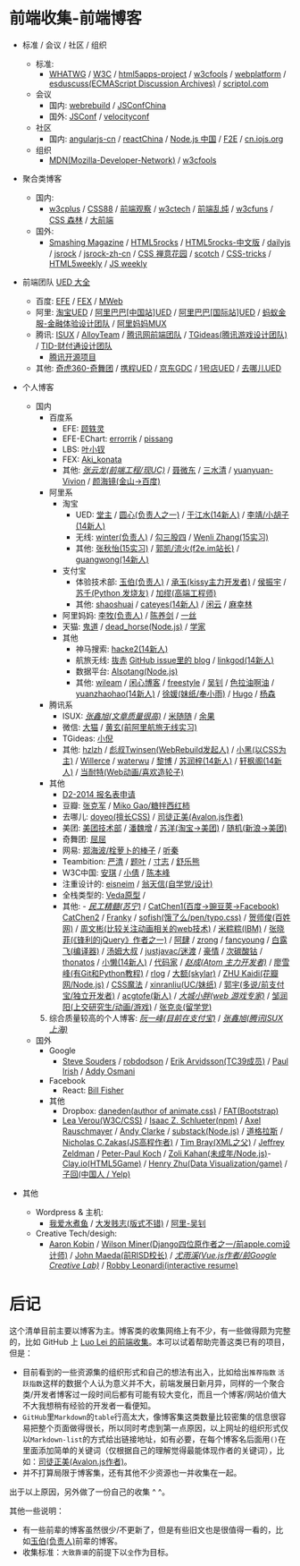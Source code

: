 # 前端收集-前端博客

- 标准 / 会议 / 社区 / 组织
    - 标准:
        - [WHATWG](https://whatwg.org/) / [W3C](https://www.w3.org) / [html5apps-project](http://html5apps-project.eu/) / [w3cfools](http://www.w3fools.com/) / [webplatform](http://www.webplatform.org/) / [esduscuss(ECMAScript Discussion Archives)](https://esdiscuss.org/) / [scriptol.com](http://www.scriptol.com/)
    - 会议
        - 国内: [webrebuild](http://www.webrebuild.org/) / [JSConfChina](http://jsconf.cn/)
        - 国外: [JSConf](http://jsconf.com/) / [velocityconf](http://velocityconf.com/)
    - 社区
        - 国内: [angularjs-cn](http://angularjs.cn/) / [reactChina](http://react-china.org/) / [Node.js 中国](https://cnodejs.org/) / [F2E](http://www.f2e.im/) / [cn.iojs.org](http://cn.iojs.org/)
    - 组织
        - [MDN(Mozilla-Developer-Network)](https://developer.mozilla.org) / [w3cfools](http://www.w3fools.com/)

- 聚合类博客
    - 国内:
        - [w3cplus](http://www.w3cplus.com/) / [CSS88](http://www.css88.com/) / [前端观察](http://www.qianduan.net/) / [w3ctech](http://www.w3ctech.com/) / [前端乱炖](http://www.html-js.com/) / [w3cfuns](http://www.w3cfuns.com/) / [CSS 森林](http://www.cssforest.org/) / [大前端](http://www.daqianduan.com/)
    - 国外:
        - [Smashing Magazine](http://www.smashingmagazine.com/) / [HTML5rocks](http://www.html5rocks.com/) / [HTML5rocks-中文版](http://www.html5rocks.com/zh/) / [dailyjs](http://dailyjs.com/) / [jsrock](http://jsrocks.org/) / [jsrock-zh-cn](http://jsrocks.org/cn/) / [CSS 禅意花园](http://www.csszengarden.com/) / [scotch](https://scotch.io/) / [CSS-tricks](https://css-tricks.com/) / [HTML5weekly](http://html5weekly.com/) / [JS weekly](http://javascriptweekly.com/)
- 前端团队 [UED 大全](http://rensanning.iteye.com/blog/1585046)
    - 百度: [EFE](http://efe.baidu.com) / [FEX](http://fex.baidu.com/) / [MWeb](http://mweb.baidu.com/)
    - 阿里: [淘宝UED](http://ued.taobao.org/blog/) / [阿里巴巴[中国站]UED](http://www.aliued.cn/) / [阿里巴巴[国际站]UED](http://www.aliued.com/) / [蚂蚁金服-金融体验设计团队](http://alipayifed.com) / [阿里妈妈MUX](http://mux.alimama.com/)
    - 腾讯: [ISUX](http://isux.tencent.com/) / [AlloyTeam](http://www.alloyteam.com/) / [腾讯网前端团队](http://qqfe.org/) / [TGideas(腾讯游戏设计团队)](http://tgideas.qq.com/) / [TID-财付通设计团队](http://tid.tenpay.com/)
        - [腾讯开源项目](http://tencentopen.github.io/)
    - 其他: [奇虎360-奇舞团](http://www.75team.com/) / [携程UED](http://ued.ctrip.com/blog/?cat=3) / [京东GDC](http://jdc.jd.com/about) / [1号店UED](http://ued.yhd.com/blog) / [去哪儿UED](http://ued.yhd.com/blog)

- 个人博客
    - 国内
        - 百度系
            - EFE: [顾轶灵](http://lync.in/)
            - EFE-EChart: [errorrik](http://hi.baidu.com/erik168) / [pissang](http://weibo.com/pissang)
            - LBS: [叶小钗](http://www.cnblogs.com/yexiaochai)
            - FEX: [Aki_konata](http://weibo.com/p/1005051698334494/home?from=page_100505&mod=TAB#place)
            - 其他: [_张云龙(前端工程/现UC)_](https://github.com/fouber/blog) / [聂微东](http://www.cnblogs.com/Darren_code/) / [三水清](http://js8.in/) / [yuanyuan-Vivion](http://www.bokeyy.com/) / [颜海镜(金山->百度)](http://yanhaijing.com/)
        - 阿里系
            - 淘宝
                - UED: [堂主](http://www.osmn00.com) / [圆心(负责人之一)](http://www.planabc.net/) / [于江水(14新人)](http://yujiangshui.com/) / [李靖/小胡子(14新人)](http://barretlee.com/)
                - 无线: [winter(负责人)](http://www.cnblogs.com/winter-cn) / [勾三股四](http://jiongks.name/about/) / [Wenli Zhang(15实习)](http://zhangwenli.com/)
                - 其他: [张秋怡(15实习)](http://joyeecheung.cnblogs.com/) / [郭凯/流火(f2e.im站长)](http://www.benben.cc/) / [guangwong(14新人)](http://guangwong.com/)
            - 支付宝
                - 体验技术部: [玉伯(负责人)](http://lifesinger.github.com/) / [承玉(kissy主力开发者)](http://blog.yiminghe.me/) / [侯振宇](http://www.cnblogs.com/sskyy/) / [苏千(Python 发烧友)](http://fengmk2.com/) / [加缪(高端工程师)](https://github.com/afc163)
                - 其他: [shaoshuai](http://shaoshuai.me/) / [cateyes(14新人)](http://cateyes.blue/) / [闲云](http://hotoo.me/) / [麻幸林](http://www.hsinglin.com)
            - 阿里妈妈: [李牧(负责人)](http://limu.iteye.com/) / [陈养剑](http://cyj.me/about/) / [一丝](http://www.iyunlu.com/view/)
            - 天猫: [鬼道](http://luics.com/?from=inf&wvr=5&loc=infblog) / [dead_horse(Node.js)](https://github.com/dead-horse) / [学家](http://6174.github.io/)
            - 其他
                - 神马搜索: [hacke2(14新人)](http://www.hacke2.cn/)
                - 航旅无线: [抜赤](http://jayli.github.io/) [GitHub issue里的 blog](https://github.com/jayli/jayli.github.com/issues) / [linkgod(14新人)](http://www.linkgod.net/)
                - 数据平台: [Alsotang(Node.js)](http://fxck.it)
                - 其他: [wileam](http://wileam.com/) / [闲心博客](http://sentsin.com/) / [freestyle](http://freestyle21.cn/about/) / [吴钊](http://www.neoease.com/) / [色拉油啊油](http://www.cnblogs.com/dolphinX/) / [yuanzhaohao(14新人)](http://www.yuanzhaohao.com/) / [徐媛(妹纸/奉小雨)](http://xuyuan923.github.io/) / [Hugo](http://www.ghugo.com/) / [杨森](http://undefinedblog.com/)
        - 腾讯系
            - ISUX: [_张鑫旭(文章质量很高)_](http://www.zhangxinxu.com/) / [米随随](http://s5s5.me/) / [余果](http://yuguo.us/)
            - 微信: [大猫](http://bigc.at/) / [黄玄(前阿里航旅无线实习)](http://huangxuan.me/)
            - TGideas: [小倪](http://www.smallni.com/about/)
            - 其他: [hzlzh](http://hzlzh.io/) / [彪叔Twinsen(WebRebuild发起人)](http://www.twinsenliang.net/) / [小黑(以CSS为主)](http://xiaoho.com/) / [Willerce](http://willerce.com/) / [waterwu](http://blog.waterwu.me/) / [黎博](http://www.mxgw.info/) / [苏润梓(14新人)](http://www.surunzi.com/) / [轩枫阁(14新人)](http://www.xuanfengge.com/) / [当耐特(Web动画/喜欢造轮子)](http://weibo.com/iamleizhang)
        - 其他
            - [D2-2014 报名表申请](https://github.com/soulteary/Get-D2-2014-Ticket/tree/master/tickets)
            - 豆瓣: [张克军](http://hikejun.com/) / [Miko Gao/糖拌西红柿](http://gaowhen.com/)
            - 去哪儿: [doyeo(擅长CSS)](http://blog.doyoe.com/) / [司徒正美(Avalon.js作者)](http://www.cnblogs.com/rubylouvre/)
            - 美团: [美团技术部](http://tech.meituan.com/) / [潘魏增](http://panweizeng.com/?from=inf&wvr=5&loc=infblog) / [苏洋(淘宝->美团)](http://www.soulteary.com/)    / [随机(新浪->美团)](http://random.cnblogs.com)
            - 奇舞团: [屈屈](https://www.imququ.com/)
            - 网易: [郑海波/栓萝卜的棒子](http://leeluolee.github.io/) / [听秦](http://weibo.com/unbug)
            - Teambition: [严清](http://github.com/zensh) / [题叶](http://tiye.me) / [寸志](http://island205.com/) / [舒乐熊](http://sunebear.com/about)
            - W3C中国: [安琪](http://weibo.com/angelatw3c) / [小倩](http://weibo.com/siusinng) / [陈本峰](http://weibo.com/chenbenfeng)
            - 注重设计的: [eisneim](http://eisneim.github.io/) / [翁天信(自学党/设计)](http://blog.dandyweng.com/)
            - 全栈类型的: [Veda原型](http://www.nowamagic.net/) /
            - 其他: - [_民工精髓(苏宁)_](http://xufei.gitpress.org) / [CatChen1(百度->豌豆荚->Facebook)](http://chinese.catchen.me/) [CatChen2](http://cathsfz.cnblogs.com/) / [Franky](http://www.cnblogs.com/_franky/) / [sofish(饿了么/pen/typo.css)](http://sofi.sh/) / [贺师俊(百姓网)](http://hax.iteye.com/) / [周文彬(比较关注动画相关的web技术)](http://www.zhouwenbin.com) / [米粽粽(IBM)](http://myst729.github.io/) / [张晓菲(《锋利的jQuery》作者之一)](http://shawphy.com/) / [阿肆](http://www.ivershuo.com/) / [zrong](http://zengrong.net/) / [fancyoung](http://fancyoung.com/) / [白露飞(编译器)](http://typeof.net/) / [汤姆大叔](http://www.cnblogs.com/TomXu) / [justjavac/迷渡](http://justjavac.com/) / [豪情](http://jikey.cnblogs.com/) / [次碳酸钴](http://www.web-tinker.com/) /  [thonatos](http://www.thonatos.com/blog) / [小懒(14新人)](http://laispace.com/) / [代码家](http://blog.daimajia.com/) / [_赵成(Atom 主力开发者)_](http://cheng.guru/) / [廖雪峰(有Git和Python教程)](http://www.liaoxuefeng.com/) / [rlog](http://rlog.cn/) / [大额(skylar)](http://www.cnblogs.com/) / [ZHU Kaidi(花瓣网/Node.js)](http://xcoder.in/) / [CSS魔法](https://github.com/cssmagic/blog) / [xinranliu(UC/妹纸)](http://xinranliu.me/) / [郭宇(多说/前支付宝/独立开发者)](http://guoyu.me/) / [acgtofe(新人)](http://acgtofe.com/) / [_大城小胖(web 游戏专家)_](http://weibo.com/finscn) / [邹润阳(上交研究生/动画/游戏)](http://jerryzou.com/) / [张克炎(留学党)](http://keyanzhang.com/)
        5. 综合质量较高的个人博客: [_阮一峰(目前在支付宝)_](http://www.ruanyifeng.com/blog/) / [_张鑫旭(腾讯ISUX上海)_](http://www.zhangxinxu.com/)
    - 国外
        - Google
            - [Steve Souders](http://www.stevesouders.com/) / [robdodson](http://robdodson.me/) / [Erik Arvidsson(TC39成员)](http://erik.eae.net) / [Paul Irish](http://www.paulirish.com/) / [Addy Osmani](http://addyosmani.com/blog/)
        - Facebook
            - React: [Bill Fisher](http://fisherwebdev.com/about)
        - 其他
            - Dropbox: [daneden(author of animate.css)](http://daneden.me/) / [FAT(Bootstrap)](http://byfat.xxx/)
            - [Lea Verou(W3C/CSS)](http://lea.verou.me/) / [Isaac Z. Schlueter(npm)](http://izs.me/) / [Axel Rauschmayer](http://www.2ality.com/) / [Andy Clarke](http://www.stuffandnonsense.co.uk/)
 / [substack(Node.js)](http://substack.net/) / [道格拉斯](http://www.crockford.com/) / [Nicholas C.Zakas(JS高程作者)](http://www.nczonline.net/) / [Tim Bray(XML之父)](http://www.tbray.org/ongoing/) / [Jeffrey Zeldman](http://www.zeldman.com/) / [Peter-Paul Koch](http://www.webstandards.org/about/members/ppk/) / [Zoli Kahan(未成年/Node.js)](https://github.com/Zolmeister)-[Clay.io(HTML5Game)](https://clay.io/) / [Henry Zhu(Data Visualization/game)](http://henryzoo.com/) / [子回(中国人 / Yelp)](http://blog.leapoahead.com/)
- 其他
    - Wordpress & 主机:
        - [我爱水煮鱼](http://blog.wpjam.com/) / [大发贱志(版式不错)](http://fatesinger.com/) / [阿里-吴钊](http://www.neoease.com/)
    - Creative Tech/desigh:
        - [Aaron Kobin](http://www.aaronkoblin.com/) / [Wilson Miner(Django四位原作者之一/前apple.com设计师)](http://wilsonminer.com/) / [John Maeda(前RISD校长)](http://en.wikipedia.org/wiki/John_Maeda) / [_尤雨溪(Vue.js作者/前Google Creative Lab)_](http://evanyou.me/) / [Robby Leonardi(interactive resume)](http://www.rleonardi.com/)

# 后记
这个清单目前主要以博客为主。博客类的收集网络上有不少，有一些做得颇为完整的，比如 GitHub 上 [Luo Lei 的前端收集](https://github.com/foru17/front-end-collect)。本可以试着帮助完善这类已有的项目，但是：

- 目前看到的一些资源集的组织形式和自己的想法有出入，比如给出`推荐指数` `活跃指数`这样的数据个人认为意义并不大，前端发展日新月异，同样的一个聚合类/开发者博客过一段时间后都有可能有较大变化，而且一个博客/网站价值大不大我想稍有经验的开发者一看便知。
- `GitHub`里`Markdown`的`table`行高太大，像博客集这类数量比较密集的信息很容易把整个页面做得很长，所以同时考虑到第一点原因，以上网址的组织形式仅以`Markdown-list`的方式给出链接地址，如有必要，在每个博客名后面用`()`在里面添加简单的关键词（仅根据自己的理解觉得最能体现作者的关键词），比如：[司徒正美(Avalon.js作者)](http://www.cnblogs.com/rubylouvre/)。
- 并不打算局限于博客集，还有其他不少资源也一并收集在一起。

出于以上原因，另外做了一份自己的收集 ^ ^。

其他一些说明：

- 有一些前辈的博客虽然很少/不更新了，但是有些旧文也是很值得一看的，比如[玉伯(负责人)](http://lifesinger.github.com/)前辈的博客。
- 收集标准：`大致靠谱`的前提下以`全`作为目标。
